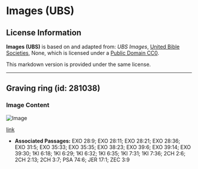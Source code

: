 # Images (UBS)

## License Information

**Images (UBS)** is based on and adapted from: _UBS Images_, [United Bible Societies](https://unitedbiblesocieties.org/), None, which is licensed under a [Public Domain CC0](https://creativecommons.org/public-domain/cc0/).

This markdown version is provided under the same license.



--------------------------------

## Graving ring (id: 281038)

### Image Content

![Image](https://cdn.aquifer.bible/aquifer-content/resources/Media/WEB-0341_engraving_ring.jpg)

[link](https://cdn.aquifer.bible/aquifer-content/resources/Media/WEB-0341_engraving_ring.jpg)

* **Associated Passages:** EXO 28:9; EXO 28:11; EXO 28:21; EXO 28:36; EXO 31:5; EXO 35:33; EXO 35:35; EXO 38:23; EXO 39:6; EXO 39:14; EXO 39:30; 1KI 6:18; 1KI 6:29; 1KI 6:32; 1KI 6:35; 1KI 7:31; 1KI 7:36; 2CH 2:6; 2CH 2:13; 2CH 3:7; PSA 74:6; JER 17:1; ZEC 3:9

